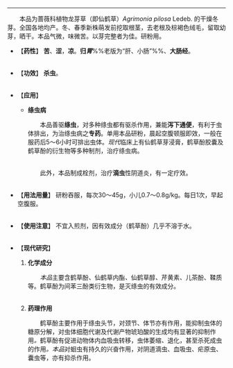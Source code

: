 ---
&emsp;&emsp;本品为蔷薇科植物龙芽草（即仙鹤草）_Agrimonia pilosa_ Ledeb. 的干燥冬芽。全国各地均产。冬、春季新株萌发前挖取根茎，去老根及棕褐色绒毛，留取幼芽，晒干。本品气微，味微苦。以芽完整者为佳。研粉用。

- 【**药性**】
	**苦**、**涩**，**凉**。**归**<dfn>**胃**</dfn>%%老版为“肝、小肠”%%、**大肠经**。<br></br>

- 【**功效**】
	**杀虫**。<br></br>

- 【**应用**】
	* **绦虫病**
		
		&emsp;&emsp;本品善驱**绦虫**，对多种绦虫都有驱杀作用，兼能**泻下通便**，有利于虫体排出，为治绦虫病之**专药**。单用本品研粉，晨起空腹顿服即效，一般在服药后5～6小时可排出虫体。<dfn>现代</dfn>临床上有仙鹤草芽浸膏，鹤草酚胶囊及鹤草酚的衍生物等多种制剂，治疗绦虫病。<br></br>

		&emsp;&emsp;此外，本品制成栓剂，治疗**滴虫**性阴道炎，有一定疗效。<br></br>

- 【**用法用量**】
	研粉吞服，每次30～45g，小儿0.7～0.8g/kg。每日1次，早起空腹服。<br></br>

- 【**使用注意**】
	不宜入煎剂，因有效成分（鹤草酚）几乎不溶于水。<br></br>

- 【**现代研究**】
	1. **化学成分**
		
		&emsp;&emsp;<dfn>本品</dfn>主要含鹤草酚<dfn>、</dfn>仙鹤草内酯<dfn>、</dfn>仙鹤草醇<dfn>、</dfn>芹黄素<dfn>、</dfn>儿茶酚、鞣质等。鹤草酚为间苯三酚类衍生物，是灭绦虫的有效成分。<br></br>
	
	2. **药理作用**
		
		&emsp;&emsp;鹤草酚主要作用于绦虫头节，对颈节、体节亦有作用，能抑制虫体的糖原分解，对虫体细胞代谢及代谢产物琥珀酸的生成均有显著的抑制作用<dfn>。</dfn>鹤草酚有促进动物体内血吸虫转移，虫体萎缩<dfn>、</dfn>退化，甚至杀死成虫的作用<dfn>。本品</dfn>对蛔虫有持久的兴奋作用，对阴道滴虫、血吸虫、疟原虫、囊虫等，亦有抑杀作用。